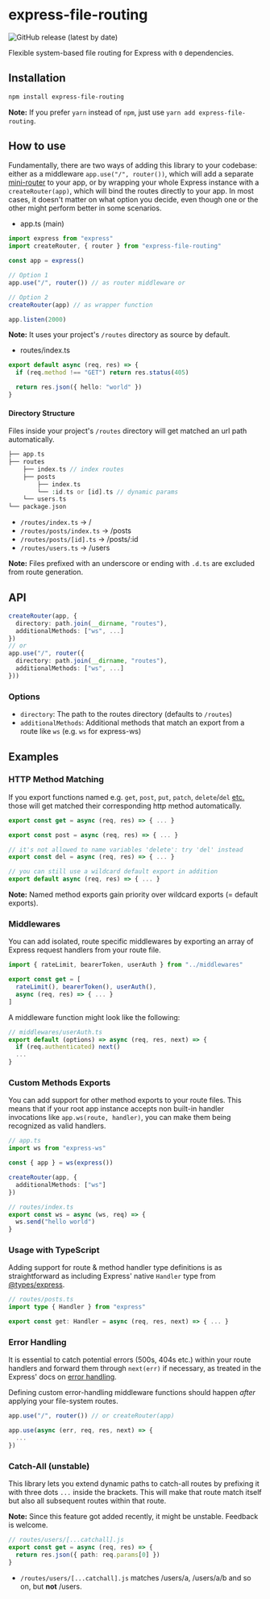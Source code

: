 # express-file-routing

![GitHub release (latest by date)](https://img.shields.io/github/v/release/matthiaaas/express-file-routing?color=brightgreen&label=latest)

Flexible system-based file routing for Express with `0` dependencies.

## Installation

```bash
npm install express-file-routing
```

**Note:** If you prefer `yarn` instead of `npm`, just use `yarn add express-file-routing`.

## How to use

Fundamentally, there are two ways of adding this library to your codebase: either as a middleware `app.use("/", router())`, which will add a separate [mini-router](http://expressjs.com/en/5x/api.html#router) to your app, or by wrapping your whole Express instance with a `createRouter(app)`, which will bind the routes directly to your app. In most cases, it doesn't matter on what option you decide, even though one or the other might perform better in some scenarios.

- app.ts (main)

```ts
import express from "express"
import createRouter, { router } from "express-file-routing"

const app = express()

// Option 1
app.use("/", router()) // as router middleware or

// Option 2
createRouter(app) // as wrapper function

app.listen(2000)
```

**Note:** It uses your project's `/routes` directory as source by default.

- routes/index.ts

```ts
export default async (req, res) => {
  if (req.method !== "GET") return res.status(405)

  return res.json({ hello: "world" })
}
```

#### Directory Structure

Files inside your project's `/routes` directory will get matched an url path automatically.

```php
├── app.ts
├── routes
    ├── index.ts // index routes
    ├── posts
        ├── index.ts
        └── :id.ts or [id].ts // dynamic params
    └── users.ts
└── package.json
```

- `/routes/index.ts` → /
- `/routes/posts/index.ts` → /posts
- `/routes/posts/[id].ts` → /posts/:id
- `/routes/users.ts` → /users

**Note:** Files prefixed with an underscore or ending with `.d.ts` are excluded from route generation.

## API

```ts
createRouter(app, {
  directory: path.join(__dirname, "routes"),
  additionalMethods: ["ws", ...]
})
// or
app.use("/", router({
  directory: path.join(__dirname, "routes"),
  additionalMethods: ["ws", ...]
}))
```

### Options

- `directory`: The path to the routes directory (defaults to `/routes`)
- `additionalMethods`: Additional methods that match an export from a route like `ws` (e.g. `ws` for express-ws)

## Examples

### HTTP Method Matching

If you export functions named e.g. `get`, `post`, `put`, `patch`, `delete`/`del` [etc.](https://developer.mozilla.org/en-US/docs/Web/HTTP/Methods) those will get matched their corresponding http method automatically.

```ts
export const get = async (req, res) => { ... }

export const post = async (req, res) => { ... }

// it's not allowed to name variables 'delete': try 'del' instead
export const del = async (req, res) => { ... }

// you can still use a wildcard default export in addition
export default async (req, res) => { ... }
```

**Note:** Named method exports gain priority over wildcard exports (= default exports).

### Middlewares

You can add isolated, route specific middlewares by exporting an array of Express request handlers from your route file.

```ts
import { rateLimit, bearerToken, userAuth } from "../middlewares"

export const get = [
  rateLimit(), bearerToken(), userAuth(),
  async (req, res) => { ... }
]
```

A middleware function might look like the following:

```ts
// middlewares/userAuth.ts
export default (options) => async (req, res, next) => {
  if (req.authenticated) next()
  ...
}
```

### Custom Methods Exports

You can add support for other method exports to your route files. This means that if your root app instance accepts non built-in handler invocations like `app.ws(route, handler)`, you can make them being recognized as valid handlers.

```ts
// app.ts
import ws from "express-ws"

const { app } = ws(express())

createRouter(app, {
  additionalMethods: ["ws"]
})

// routes/index.ts
export const ws = async (ws, req) => {
  ws.send("hello world")
}
```

### Usage with TypeScript

Adding support for route & method handler type definitions is as straightforward as including Express' native `Handler` type from [@types/express](https://www.npmjs.com/package/@types/express).

```ts
// routes/posts.ts
import type { Handler } from "express"

export const get: Handler = async (req, res, next) => { ... }
```

### Error Handling

It is essential to catch potential errors (500s, 404s etc.) within your route handlers and forward them through `next(err)` if necessary, as treated in the Express' docs on [error handling](https://expressjs.com/en/guide/error-handling.html).

Defining custom error-handling middleware functions should happen _after_ applying your file-system routes.

```ts
app.use("/", router()) // or createRouter(app)

app.use(async (err, req, res, next) => {
  ...
})
```

### Catch-All (unstable)

This library lets you extend dynamic paths to catch-all routes by prefixing it with three dots `...` inside the brackets. This will make that route match itself but also all subsequent routes within that route.

**Note:** Since this feature got added recently, it might be unstable. Feedback is welcome.

```ts
// routes/users/[...catchall].js
export const get = async (req, res) => {
  return res.json({ path: req.params[0] })
}
```

- `/routes/users/[...catchall].js` matches /users/a, /users/a/b and so on, but **not** /users.
